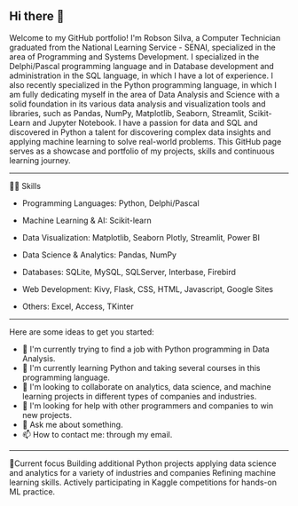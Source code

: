 ## Hi there 👋

Welcome to my GitHub portfolio! I'm Robson Silva, a Computer Technician graduated from the National Learning Service - SENAI, specialized in the area of ​​Programming and Systems Development. I specialized in the Delphi/Pascal programming language and in Database development and administration in the SQL language, in which I have a lot of experience. I also recently specialized in the Python programming language, in which I am fully dedicating myself in the area of ​​Data Analysis and Science with a solid foundation in its various data analysis and visualization tools and libraries, such as Pandas, NumPy, Matplotlib, Seaborn, Streamlit, Scikit-Learn and Jupyter Notebook. I have a passion for data and SQL and discovered in Python a talent for discovering complex data insights and applying machine learning to solve real-world problems. This GitHub page serves as a showcase and portfolio of my projects, skills and continuous learning journey.

---

🥷🏼 Skills

- Programming Languages: Python, Delphi/Pascal

- Machine Learning & AI: Scikit-learn

- Data Visualization: Matplotlib, Seaborn Plotly, Streamlit, Power BI

- Data Science & Analytics: Pandas, NumPy

- Databases: SQLite, MySQL, SQLServer, Interbase, Firebird

- Web Development: Kivy, Flask, CSS, HTML, Javascript, Google Sites

- Others: Excel, Access, TKinter

---

Here are some ideas to get you started:

- 🔭 I'm currently trying to find a job with Python programming in Data Analysis.
- 🌱 I'm currently learning Python and taking several courses in this programming language.
- 👯 I'm looking to collaborate on analytics, data science, and machine learning projects in different types of companies and industries.
- 🤔 I'm looking for help with other programmers and companies to win new projects.
- 💬 Ask me about something.
- 📫 How to contact me: through my email.

---

 🚀Current focus
Building additional Python projects applying data science and analytics for a variety of industries and companies
Refining machine learning skills.
Actively participating in Kaggle competitions for hands-on ML practice.

